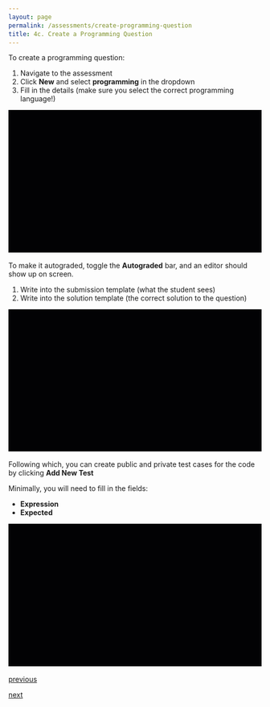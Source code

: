 ```yaml
---
layout: page
permalink: /assessments/create-programming-question
title: 4c. Create a Programming Question
---
```


To create a programming question:
  1. Navigate to the assessment
  2. Click **New** and select **programming** in the dropdown
  3. Fill in the details (make sure you select the correct programming language!)

![4C-1](/images/4C-1.gif)

To make it autograded, toggle the **Autograded** bar, and an editor should show up on screen.
  1. Write into the submission template (what the student sees)
  2. Write into the solution template (the correct solution to the question)

![4C-2](/images/4C-2.gif)

Following which, you can create public and private test cases for the code by clicking **Add New Test**

Minimally, you will need to fill in the fields:
  * **Expression**
  * **Expected**

![4C-3](/images/4C-3.gif)

[previous](/assessments/create-question)

[next](/assessments/student-instructor-view)

